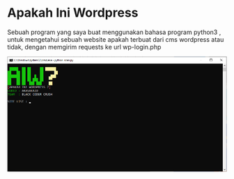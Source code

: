 # Apakah Ini Wordpress
 Sebuah program yang saya buat menggunakan bahasa program python3 , untuk mengetahui sebuah website apakah terbuat dari cms wordpress atau tidak, dengan memgirim requests ke url wp-login.php

<img src="https://raw.githubusercontent.com/akasakaid/Apakah-Ini-Wordpress/main/aiw.png">